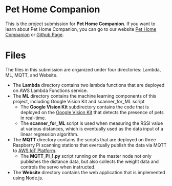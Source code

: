 # Pet Home Companion

This is the project submission for **Pet Home Companion**. If you want to learn about Pet Home Companion, you can go to our website [Pet Home Companion](https://iotcolumbia2019glzz.weebly.com/) or [Github Page](https://github.com/guoshanglin/Smart-Pet-Care). 

# Files

The files in this submission are organized under four directories: Lambda, ML, MQTT, and Website.

* The **Lambda** directory contains two lambda functions that are deployed on AWS Lambda Functions service. 
* The **ML** directory contains the machine learning components of this project, including Google Vision Kit and scanner_for_ML script
	* The **Google Vision Kit** subdirectory contains the code that is deployed on the  [Google Vision Kit](https://aiyprojects.withgoogle.com/vision/) that detects the presence of pets in real-time.
	* The **scanner_for_ML** script is used when measuring the RSSI value at various distances, which is eventually used as the data input of a linear regression algorithm.
* The **MQTT** directory contains the scripts that are deployed on three Raspberry Pi scanning stations that evertually publish the data via MQTT to [AWS IoT Platform](https://aws.amazon.com/iot-core/). 
	* The **MQTT_PI_1.py** script running on the master node not only publishes the distance data, but also collects the weight data and controls the servo when instructed.
* The **Website** directory contains the web application that is implemented using Node.js. 

